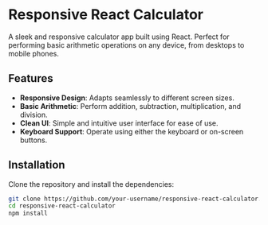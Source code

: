 # Responsive React Calculator

A sleek and responsive calculator app built using React. Perfect for performing basic arithmetic operations on any device, from desktops to mobile phones.

## Features

- **Responsive Design**: Adapts seamlessly to different screen sizes.
- **Basic Arithmetic**: Perform addition, subtraction, multiplication, and division.
- **Clean UI**: Simple and intuitive user interface for ease of use.
- **Keyboard Support**: Operate using either the keyboard or on-screen buttons.

## Installation

Clone the repository and install the dependencies:

```bash
git clone https://github.com/your-username/responsive-react-calculator.git
cd responsive-react-calculator
npm install

